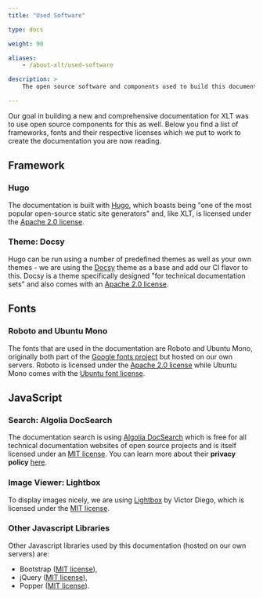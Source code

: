 ```yaml
---
title: "Used Software"

type: docs

weight: 90

aliases: 
    - /about-xlt/used-software

description: >
    The open source software and components used to build this documentation.

---
```


Our goal in building a new and comprehensive documentation for XLT was to use open source components for this as well. Below you find a list of frameworks, fonts and their respective licenses which we put to work to create the documentation you are now reading.

## Framework

### Hugo

The documentation is built with [Hugo](https://gohugo.io), which boasts being "one of the most popular open-source static site generators" and, like XLT, is licensed under the [Apache 2.0 license](https://www.apache.org/licenses/LICENSE-2.0). 

### Theme: Docsy

Hugo can be run using a number of predefined themes as well as your own themes - we are using the [Docsy](https://docsy.dev/) theme as a base and add our CI flavor to this. Docsy is a theme specifically designed "for technical documentation sets" and also comes with an [Apache 2.0 license](https://www.apache.org/licenses/LICENSE-2.0).

## Fonts

### Roboto and Ubuntu Mono

The fonts that are used in the documentation are Roboto and Ubuntu Mono, originally both part of the [Google fonts project](https://github.com/google/fonts) but hosted on our own servers. Roboto is licensed under the [Apache 2.0 license](https://www.apache.org/licenses/LICENSE-2.0) while Ubuntu Mono comes with the [Ubuntu font license](https://github.com/google/fonts/blob/main/ufl/ubuntumono/LICENCE.txt).

## JavaScript

### Search: Algolia DocSearch

The documentation search is using [Algolia DocSearch](https://docsearch.algolia.com/) which is free for all technical documentation websites of open source projects and is itself licensed under an [MIT license](https://github.com/algolia/docsearch/blob/next/LICENSE). You can learn more about their **privacy policy** [here](https://www.algolia.com/policies/privacy/).

### Image Viewer: Lightbox

To display images nicely, we are using [Lightbox](https://victordiego.com/lightbox/) by Victor Diego, which is licensed under the [MIT license](https://victordieggo.mit-license.org/).

### Other Javascript Libraries

Other Javascript libraries used by this documentation (hosted on our own servers) are: 
* Bootstrap ([MIT license](https://github.com/twbs/bootstrap/blob/main/LICENSE)),
* jQuery ([MIT license](https://github.com/jquery/jquery/blob/main/LICENSE.txt)),
* Popper ([MIT license](https://github.com/floating-ui/floating-ui)).